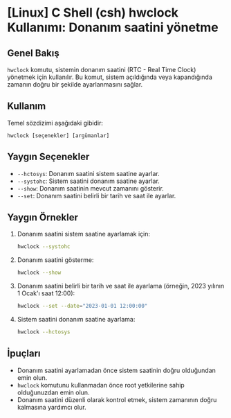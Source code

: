 # [Linux] C Shell (csh) hwclock Kullanımı: Donanım saatini yönetme

## Genel Bakış
`hwclock` komutu, sistemin donanım saatini (RTC - Real Time Clock) yönetmek için kullanılır. Bu komut, sistem açıldığında veya kapandığında zamanın doğru bir şekilde ayarlanmasını sağlar.

## Kullanım
Temel sözdizimi aşağıdaki gibidir:
```
hwclock [seçenekler] [argümanlar]
```

## Yaygın Seçenekler
- `--hctosys`: Donanım saatini sistem saatine ayarlar.
- `--systohc`: Sistem saatini donanım saatine ayarlar.
- `--show`: Donanım saatinin mevcut zamanını gösterir.
- `--set`: Donanım saatini belirli bir tarih ve saat ile ayarlar.

## Yaygın Örnekler
1. Donanım saatini sistem saatine ayarlamak için:
   ```bash
   hwclock --systohc
   ```

2. Donanım saatini gösterme:
   ```bash
   hwclock --show
   ```

3. Donanım saatini belirli bir tarih ve saat ile ayarlama (örneğin, 2023 yılının 1 Ocak'ı saat 12:00):
   ```bash
   hwclock --set --date="2023-01-01 12:00:00"
   ```

4. Sistem saatini donanım saatine ayarlama:
   ```bash
   hwclock --hctosys
   ```

## İpuçları
- Donanım saatini ayarlamadan önce sistem saatinin doğru olduğundan emin olun.
- `hwclock` komutunu kullanmadan önce root yetkilerine sahip olduğunuzdan emin olun.
- Donanım saatini düzenli olarak kontrol etmek, sistem zamanının doğru kalmasına yardımcı olur.